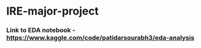 # IRE-major-project

### Link to EDA notebook - https://www.kaggle.com/code/patidarsourabh3/eda-analysis
